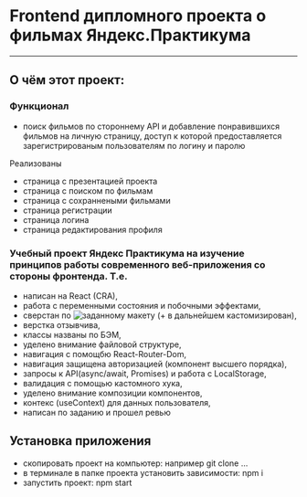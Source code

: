 # Frontend дипломного проекта о фильмах Яндекс.Практикума
------
## О чём этот проект:
### Функционал
* поиск фильмов по стороннему API и добавление понравившихся фильмов на личную страницу, доступ к которой предоставляется зарегистрированым пользователям по логину и паролю

Реализованы
* страница с презентацией проекта
* страница с поиском по фильмам
* страница с сохраннеными фильмами
* страница регистрации
* страница логина
* страница редактирования профиля

### Учебный проект Яндекс Практикума на изучение принципов работы современного веб-приложения со стороны фронтенда. Т.е.
* написан на React (CRA),
* работа с переменными состояния и побочными эффектами,
* сверстан по ![заданному макету](https://www.figma.com/file/48JXwhcXG1LJa8fGIMq723/Diploma-(Copy)?node-id=891%3A3857) (+ в дальнейшем кастомизирован),
* верстка отзывчива,
* классы названы по БЭМ,
* уделено внимание файловой структуре,
* навигация с помощбю React-Router-Dom,
* навигация защищена авторизацией (компонент высшего порядка),
* запросы к API(async/await, Promises) и работа с LocalStorage,
* валидация с помощью кастомного хука,
* уделено внимание композиции компонентов,
* контекс (useContext) для данных пользователя,
* написан по заданию и прошел ревью

## Установка приложения
* скопировать проект на компьютер: например git clone ...
* в терминале в папке проекта установить зависимости: npm i
* запустить проект: npm start


####



